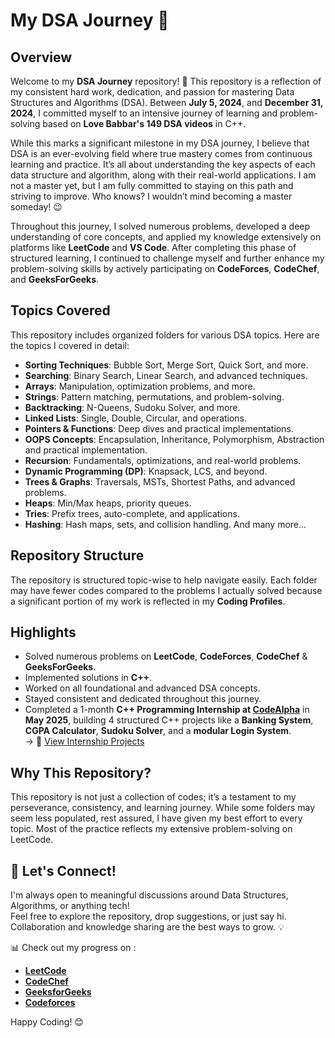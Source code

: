 # My DSA Journey 🚀

## Overview
Welcome to my **DSA Journey** repository! 🎉 This repository is a reflection of my consistent hard work, dedication, and passion for mastering Data Structures and Algorithms (DSA). Between **July 5, 2024**, and **December 31, 2024**, I committed myself to an intensive journey of learning and problem-solving based on **Love Babbar's 149 DSA videos** in C++.

While this marks a significant milestone in my DSA journey, I believe that DSA is an ever-evolving field where true mastery comes from continuous learning and practice. It’s all about understanding the key aspects of each data structure and algorithm, along with their real-world applications. 
I am not a master yet, but I am fully committed to staying on this path and striving to improve. Who knows? I wouldn’t mind becoming a master someday! 😉

Throughout this journey, I solved numerous problems, developed a deep understanding of core concepts, and applied my knowledge extensively on platforms like **LeetCode** and **VS Code**.
After completing this phase of structured learning, I continued to challenge myself and further enhance my problem-solving skills by actively participating on **CodeForces**, **CodeChef**, and **GeeksForGeeks**.

## Topics Covered
This repository includes organized folders for various DSA topics. Here are the topics I covered in detail:

- **Sorting Techniques**: Bubble Sort, Merge Sort, Quick Sort, and more.
- **Searching**: Binary Search, Linear Search, and advanced techniques.
- **Arrays**: Manipulation, optimization problems, and more.
- **Strings**: Pattern matching, permutations, and problem-solving.
- **Backtracking**: N-Queens, Sudoku Solver, and more.
- **Linked Lists**: Single, Double, Circular, and operations.
- **Pointers & Functions**: Deep dives and practical implementations.
- **OOPS Concepts**: Encapsulation, Inheritance, Polymorphism, Abstraction and practical implementation.  
- **Recursion**: Fundamentals, optimizations, and real-world problems.
- **Dynamic Programming (DP)**: Knapsack, LCS, and beyond.
- **Trees & Graphs**: Traversals, MSTs, Shortest Paths, and advanced problems.
- **Heaps**: Min/Max heaps, priority queues.
- **Tries**: Prefix trees, auto-complete, and applications.
- **Hashing**: Hash maps, sets, and collision handling.
And many more...

## Repository Structure
The repository is structured topic-wise to help navigate easily. Each folder may have fewer codes compared to the problems I actually solved because a significant portion of my work is reflected in my **Coding Profiles**.

## Highlights
- Solved numerous problems on **LeetCode**, **CodeForces**, **CodeChef** & **GeeksForGeeks**.
- Implemented solutions in **C++**.
- Worked on all foundational and advanced DSA concepts.
- Stayed consistent and dedicated throughout this journey.
- Completed a 1-month **C++ Programming Internship at [CodeAlpha](https://www.codealpha.tech/)** in **May 2025**, building 4 structured C++ projects like a **Banking System**, **CGPA Calculator**, **Sudoku Solver**, and a **modular Login System**.  
  → 🔗 [View Internship Projects](https://github.com/Manan-Joshi750/codealpha_tasks)

## Why This Repository?
This repository is not just a collection of codes; it’s a testament to my perseverance, consistency, and learning journey. While some folders may seem less populated, rest assured, I have given my best effort to every topic. Most of the practice reflects my extensive problem-solving on LeetCode.

## 🚀 Let's Connect!

I'm always open to meaningful discussions around Data Structures, Algorithms, or anything tech!  
Feel free to explore the repository, drop suggestions, or just say hi. 
Collaboration and knowledge sharing are the best ways to grow. 💡

📊 Check out my progress on :

- [**LeetCode**](https://leetcode.com/u/MJ_LeetSniper027/)
- [**CodeChef**](https://www.codechef.com/users/chefmanan_007)
- [**GeeksforGeeks**](https://www.geeksforgeeks.org/user/joshimaq6i8/)
- [**Codeforces**](https://codeforces.com/profile/MJ_X-Force_027)

Happy Coding! 😊
